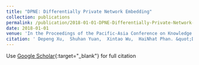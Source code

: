```yaml
---
title: "DPNE: Differentially Private Network Embedding"
collection: publications
permalink: /publication/2018-01-01-DPNE-Differentially-Private-Network-Embedding/
date: 2018-01-01
venue: 'In the Proceedings of the Pacific-Asia Conference on Knowledge Discovery and Data Mining (PAKDD)'
citation: ' Depeng Xu,  Shuhan Yuan,  Xintao Wu,  HaiNhat Phan. &quot;DPNE: Differentially Private Network Embedding.&quot; In the Proceedings of the Pacific-Asia Conference on Knowledge Discovery and Data Mining (PAKDD), 2018.'
---
```

Use [Google Scholar](https://scholar.google.com/scholar?q=DPNE:+Differentially+Private+Network+Embedding){:target="_blank"} for full citation